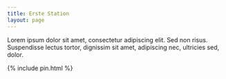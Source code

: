 ```yaml
---
title: Erste Station
layout: page
---
```


Lorem ipsum dolor sit amet, consectetur adipiscing elit. Sed non risus. Suspendisse lectus tortor, dignissim sit amet, adipiscing nec, ultricies sed, dolor.

{% include pin.html %}

<html>
    <script>
        let correctPin = "1234";
    </script>
    <script src="./pin.js"></script>
</html>
